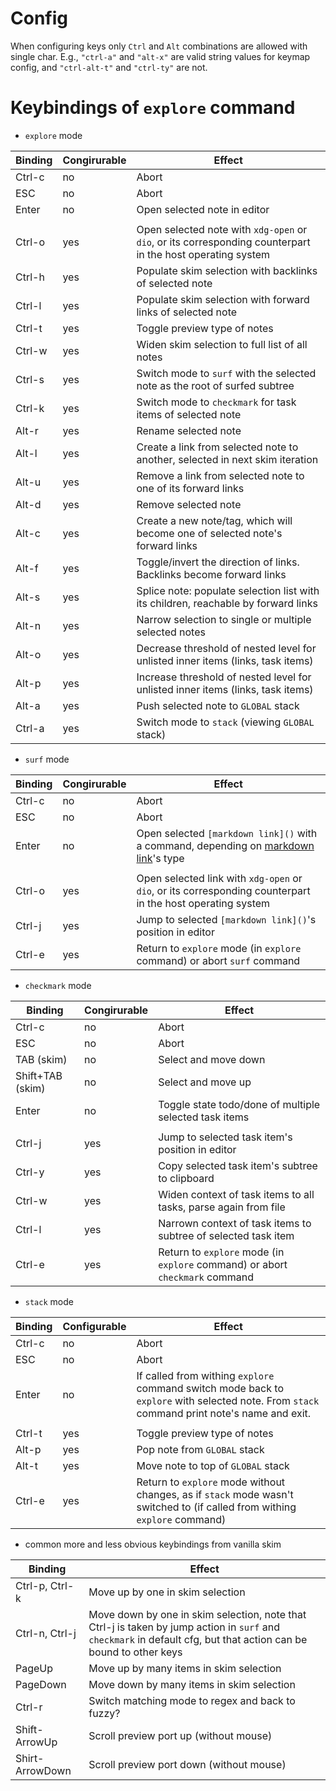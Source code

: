 # Config

When configuring keys only `Ctrl` and `Alt` combinations are allowed with single char.
E.g., `"ctrl-a"` and `"alt-x"` are valid string values for keymap config, and `"ctrl-alt-t"` and `"ctrl-ty"` are not.

# Keybindings of `explore` command

- `explore` mode

 | Binding| Congirurable | Effect                                                                                                      |
 |--------|--------------|-------------------------------------------------------------------------------------------------------------|
 | Ctrl-c |  no          | Abort                                                                                                       |
 | ESC    |  no          | Abort                                                                                                       |
 | Enter  |  no          | Open selected note in editor                                                                                |
 |        |              |                                                                                                             |
 | Ctrl-o |  yes         | Open selected note with `xdg-open` or `dio`, or its corresponding counterpart in the host operating system  |
 | Ctrl-h |  yes         |  Populate skim selection with backlinks of selected note                                                    |
 | Ctrl-l |  yes         |  Populate skim selection with forward links of selected note                                                |
 | Ctrl-t |  yes         |  Toggle preview type of notes                                                                               |
 | Ctrl-w |  yes         |  Widen skim selection to full list of all notes                                                             |
 | Ctrl-s |  yes         |  Switch mode to `surf` with the selected note as the root of surfed subtree                                 |
 | Ctrl-k |  yes         |  Switch mode to `checkmark` for task items of selected note                                                 |
 | Alt-r  |  yes         |  Rename selected note                                                                                       |
 | Alt-l  |  yes         |  Create a link from selected note to another, selected in next skim iteration                               |
 | Alt-u  |  yes         |  Remove a link from selected note to one of its forward links                                               |
 | Alt-d  |  yes         |  Remove selected note                                                                                       |
 | Alt-c  |  yes         |  Create a new note/tag, which will become one of selected note's forward links                              |
 | Alt-f  |  yes         |  Toggle/invert the direction of links. Backlinks become forward links                                       |
 | Alt-s  |  yes         |  Splice note: populate selection list with its children, reachable by forward links                         |
 | Alt-n  |  yes         |  Narrow selection to single or multiple selected notes                                                      |
 | Alt-o  |  yes         |  Decrease threshold of nested level for unlisted inner items (links, task items)                            |
 | Alt-p  |  yes         |  Increase threshold of nested level for unlisted inner items (links, task items)                            |
 | Alt-a  |  yes         |  Push selected note to `GLOBAL` stack                                                                       |
 | Ctrl-a |  yes         |  Switch mode to `stack` (viewing `GLOBAL` stack)                                                            |

- `surf` mode

 | Binding  | Congirurable  | Effect                                                                                                    |
 |----------|---------------|-----------------------------------------------------------------------------------------------------------|
 | Ctrl-c   |  no           | Abort                                                                                                     |
 | ESC      |  no           | Abort                                                                                                     |
 | Enter    |  no           | Open selected `[markdown link]()` with a command, depending on [markdown link]()'s type                   |
 |          |               |                                                                                                           |
 | Ctrl-o   |  yes          | Open selected link with `xdg-open` or `dio`, or its corresponding counterpart in the host operating system|
 | Ctrl-j   |  yes          |  Jump to selected `[markdown link]()`'s position in editor                                                |
 | Ctrl-e   |  yes          |  Return to `explore` mode (in `explore` command) or abort `surf` command                                  |

- `checkmark` mode

 | Binding          | Congirurable | Effect                                                                            |
 |------------------|--------------|-----------------------------------------------------------------------------------|
 | Ctrl-c           |  no          | Abort                                                                             |
 | ESC              |  no          | Abort                                                                             |
 | TAB (skim)       |  no          | Select and move down                                                              |
 | Shift+TAB (skim) |  no          | Select and move up                                                                |
 | Enter            |  no          | Toggle state todo/done of multiple selected task items                            |
 |                  |              |                                                                                   |
 | Ctrl-j           |  yes         |  Jump to selected task item's position in editor                                  |
 | Ctrl-y           |  yes         |  Copy selected task item's subtree to clipboard                                   |
 | Ctrl-w           |  yes         |  Widen context of task items to all tasks, parse again from file                  |
 | Ctrl-l           |  yes         |  Narrown context of task items to subtree of selected task item                   |
 | Ctrl-e           |  yes         |  Return to `explore` mode (in `explore` command) or abort `checkmark` command     |

- `stack` mode

 | Binding | Configurable | Effect                                                                                                                                     |
 |---------|--------------|--------------------------------------------------------------------------------------------------------------------------------------------|
 | Ctrl-c  | no           | Abort                                                                                                                                      |
 | ESC     | no           | Abort                                                                                                                                      |
 | Enter   | no           | If called from withing `explore` command switch mode back to `explore` with selected note. From `stack` command print note's name and exit.|
 |         |              |                                                                                                                                            |
 | Ctrl-t  | yes          |  Toggle preview type of notes                                                                                                              |
 | Alt-p   | yes          |  Pop note from `GLOBAL` stack                                                                                                              |
 | Alt-t   | yes          |  Move note to top of `GLOBAL` stack                                                                                                        |
 | Ctrl-e  | yes          |  Return to `explore` mode without changes, as if `stack` mode wasn't switched to (if called from withing `explore` command)                |

- common more and less obvious keybindings from vanilla skim

 | Binding        | Effect                                                                                                                                                            |
 |----------------|-------------------------------------------------------------------------------------------------------------------------------------------------------------------|
 | Ctrl-p, Ctrl-k | Move up by one in skim selection                                                                                                                                  |
 | Ctrl-n, Ctrl-j | Move down by one in skim selection, note that Ctrl-j is taken by jump action in `surf` and `checkmark` in default cfg, but that action can be bound to other keys |
 | PageUp         | Move up by many items in skim selection                                                                                                                           |
 | PageDown       |Move down by many items in skim selection                                                                                                                          |
 | Ctrl-r         |Switch matching mode to regex and back to fuzzy?                                                                                                                   |
 | Shift-ArrowUp  | Scroll preview port up (without mouse)                                                                                                                            |
 | Shirt-ArrowDown| Scroll preview port down (without mouse)                                                                                                                          |


